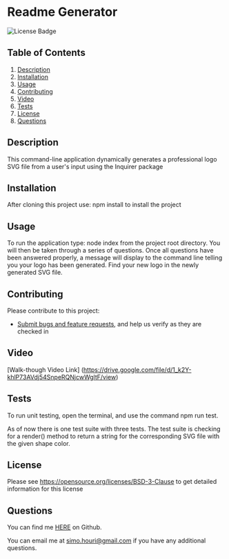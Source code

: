 # Readme Generator
![License Badge](https://shields.io/badge/license-BSD-green)
## Table of Contents
1. [Description](#description)
2. [Installation](#installation)
3. [Usage](#usage)
4. [Contributing](#contributing)
5. [Video](#video)
6. [Tests](#tests)
7. [License](#license)
8. [Questions](#questions)
## Description
This command-line application dynamically generates a professional logo SVG file from a user's input using the Inquirer package
## Installation
After cloning this project use: npm install to install the project
## Usage
To run the application type: node index from the project root directory. You will then be taken through a series of questions. Once all questions have been answered properly, a message will display to the command line telling you your logo has been generated. Find your new logo in the newly generated SVG file.

## Contributing
Please contribute to this project:
* [Submit bugs and feature requests](https://github.com/Prototype1309/SVG-Logo-Maker/issues), and help us verify as they are checked in

## Video
[Walk-though Video Link] (https://drive.google.com/file/d/1_k2Y-khlP73AVdj54SnpeRQNjcwWgltF/view)


## Tests

To run unit testing, open the terminal, and use the command npm run test.

As of now there is one test suite with three tests. The test suite is checking for a render() method to return a string for the corresponding SVG file with the given shape color.


## License
Please see https://opensource.org/licenses/BSD-3-Clause to get detailed information for this license

## Questions
You can find me [HERE](https://github.com/Prototype1309) on Github.

You can email me at simo.houri@gmail.com if you have any additional questions.
